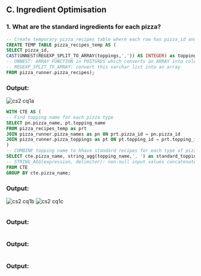 ## C. Ingredient Optimisation
### 1. What are the standard ingredients for each pizza?
~~~~sql
-- Create temporary pizza_recipes table where each row has pizza_id and its corresponding one topping id
CREATE TEMP TABLE pizza_recipes_temp AS (
SELECT pizza_id,
CAST(UNNEST(REGEXP_SPLIT_TO_ARRAY(toppings,',')) AS INTEGER) as topping_id 
-- UNNEST: ARRAY FUNCTION in POSTGRES which converts an ARRAY into columns
-- REGEXP_SPLIT_TO_ARRAY: convert this varchar list into an array 
FROM pizza_runner.pizza_recipes);
~~~~
### Output:
![cs2 cq1a](https://github.com/bachbaongan/Portfolio_Data/assets/144385168/46213aec-3727-4329-90f2-97f07eaa70db)

~~~~sql
WITH CTE AS (
-- Find topping name for each pizza type
SELECT pn.pizza_name, pt.topping_name
FROM pizza_recipes_temp as prt 
JOIN pizza_runner.pizza_names as pn ON prt.pizza_id = pn.pizza_id
JOIN pizza_runner.pizza_toppings as pt ON pt.topping_id = prt.topping_id 
)
-- COMBINE topping name to hhave standard recipes for each type of pizza
SELECT cte.pizza_name, string_agg(topping_name,', ') as standard_topping
-- STRING_AGG(expression, delimiter): non-null input values concatenated into a string, separated by delimiter
FROM CTE
GROUP BY cte.pizza_name;
~~~~
### Output:
![cs2 cq1b](https://github.com/bachbaongan/Portfolio_Data/assets/144385168/206e7f68-d257-49e7-a923-ebc722a9f829)
![cs2 cq1c](https://github.com/bachbaongan/Portfolio_Data/assets/144385168/206b4fb1-aa7a-40f9-9fab-b457814c4550)



~~~~sql

~~~~
### Output:



~~~~sql

~~~~
### Output:



~~~~sql

~~~~
### Output:
